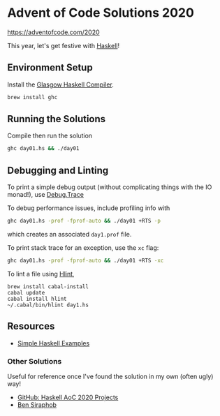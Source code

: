 # Advent of Code Solutions 2020

https://adventofcode.com/2020

This year, let's get festive with [Haskell](https://www.haskell.org/)!

## Environment Setup

Install the [Glasgow Haskell Compiler](https://www.haskell.org/ghc/).

```bash
brew install ghc
```

## Running the Solutions

Compile then run the solution

```bash
ghc day01.hs && ./day01
```

## Debugging and Linting

To print a simple debug output (without complicating things with the IO monad!), use [Debug.Trace](https://hackage.haskell.org/package/base/docs/Debug-Trace.html)

To debug performance issues, include profiling info with

```bash
ghc day01.hs -prof -fprof-auto && ./day01 +RTS -p
```

which creates an associated `day1.prof` file.

To print stack trace for an exception, use the `xc` flag:

```bash
ghc day01.hs -prof -fprof-auto && ./day01 +RTS -xc
```

To lint a file using [Hlint](https://github.com/ndmitchell/hlint),

```
brew install cabal-install
cabal update
cabal install hlint
~/.cabal/bin/hlint day1.hs
```

## Resources

- [Simple Haskell Examples](https://www.schoolofhaskell.com/school/to-infinity-and-beyond/pick-of-the-week/Simple%20examples)

### Other Solutions

Useful for reference once I've found the solution in my own (often ugly) way!

- [GitHub: Haskell AoC 2020 Projects](https://github.com/search?l=Haskell&o=desc&q=advent+of+code+2020&s=updated&type=Repositories)
- [Ben Siraphob](https://github.com/siraben/haoc-2020)
